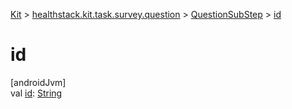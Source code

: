 
[Kit](../../../kit.html) > [healthstack.kit.task.survey.question](../index.html) > [QuestionSubStep](index.html) > [id](id.html)



# id



[androidJvm]\
val [id](id.html): [String](https://kotlinlang.org/api/latest/jvm/stdlib/kotlin/-string/index.html)




